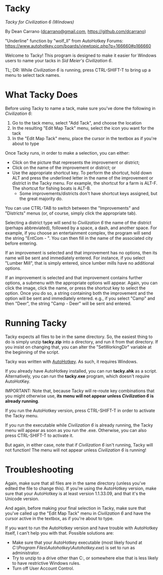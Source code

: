 # Tacky
_Tacky for Civilization 6 (Windows)_

 By Dean Carrano (dcarrano@gmail.com, https://github.com/dcarrano)
 
 "Underline" function by "wolf_II" from AutoHotkey Forums: https://www.autohotkey.com/boards/viewtopic.php?p=166660#p166660

Welcome to Tacky! This program is designed to make it easier for Windows users to name your tacks in _Sid Meier's Civilization 6_.

TL; DR: While _Civilization 6_ is running, press CTRL-SHIFT-T to bring up a menu to select tack names.

<h1>What Tacky Does</h1>

Before using Tacky to name a tack, make sure you've done the following in _Civilization 6_:
1. Go to the tack menu, select "Add Tack", and choose the location
1. In the resulting "Edit Map Tack" menu, select the icon you want for the tack
1. In the "Edit Map Tack" menu, place the cursor in the textbox as if you're about to type

Once Tacky runs, in order to make a selection, you can either:

* Click on the picture that represents the improvement or district;
* Click on the name of the improvement or district; or
* Use the appropriate shortcut key. To perform the shortcut, hold down ALT and press the underlined letter in the name of the improvement or district in the Tacky menu. For example, the shortcut for a farm is ALT-F. The shortcut for fishing boats is ALT-B. 
  * Some improvements/districts don't have shortcut keys assigned, but the great majority do.

You can use CTRL-TAB to switch between the "Improvements" and "Districts" menus (or, of course, simply click the appropriate tab).

Selecting a district type will send to _Civilization 6_ the name of the district (perhaps abbreviated), followed by a space, a dash, and another space. For example, if you choose an entertainment complex, the program will send the string "EntCom - ". You can then fill in the name of the associated city before entering.

If an improvement is selected and that improvement has no options, then its name will be sent and immediately entered. For instance, if you select "Lumber Mill", that is simply entered, since lumber mills have no additional options.

If an improvement is selected and that improvement contains further options, a submenu with the appropriate options will appear. Again, you can click the image, click the name, or press the shortcut key to select the option. Once you do so, a string containing both the improvement and the option will be sent and immediately entered. e.g., if you select "Camp" and then "Deer", the string "Camp - Deer" will be sent and entered.

<h1>Running Tacky</h1>

Tacky expects all files to be in the same directory. So, the easiest thing to do is simply unzip **tacky.zip** into a directory, and run it from that directory. If you insist on changing that, you can alter the "SetWorkingDir" variable at the beginning of the script.

Tacky was written with [AutoHotkey](https://www.autohotkey.com). As such, it requires Windows.

If you already have AutoHotkey installed, you can run **tacky.ahk** as a script. Alternatively, you can run the **tacky.exe** program, which doesn't require AutoHotKey.

IMPORTANT: Note that, because Tacky will re-route key combinations that you might otherwise use, **its menu will not appear unless _Civilization 6_ is already running**.

If you run the AutoHotkey version, press CTRL-SHIFT-T in order to activate the Tacky menu. 

If you run the executable while _Civilization 6_ is already running, the Tacky menu will appear as soon as you run the .exe. Otherwise, you can also press CTRL-SHIFT-T to activate it. 

But again, in either case, note that if _Civilization 6_ isn't running, Tacky will not function! The menu will not appear unless _Civilization 6_ is running!

<h1>Troubleshooting</h1>

Again, make sure that all files are in the same directory (unless you've edited the file to change this). If you're using the AutoHotkey version, make sure that your AutoHotkey is at least version 1.1.33.09, and that it's the Unicode version.

And again, before making your final selection in Tacky, make sure that you've called up the "Edit Map Tack" menu in _Civilization 6_ and have the cursor active in the textbox, as if you're about to type.

If you want to run the AutoHotkey version and have trouble with AutoHotkey itself, I can't help you with that. Possible solutions are:

* Make sure that your AutoHotkey executable (most likely found at _C:\Program Files\Autohotkey\Autohotkey.exe_) is set to run as administrator.
* Try to unzip to a drive other than C:, or somewhere else that is less likely to have restrictive Windows rules.
* Turn off User Account Control. 
